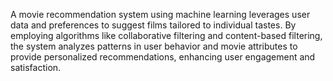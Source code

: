 A movie recommendation system using machine learning leverages user data and preferences to suggest films tailored to individual tastes. By employing algorithms like collaborative filtering and content-based filtering, the system analyzes patterns in user behavior and movie attributes to provide personalized recommendations, enhancing user engagement and satisfaction.

